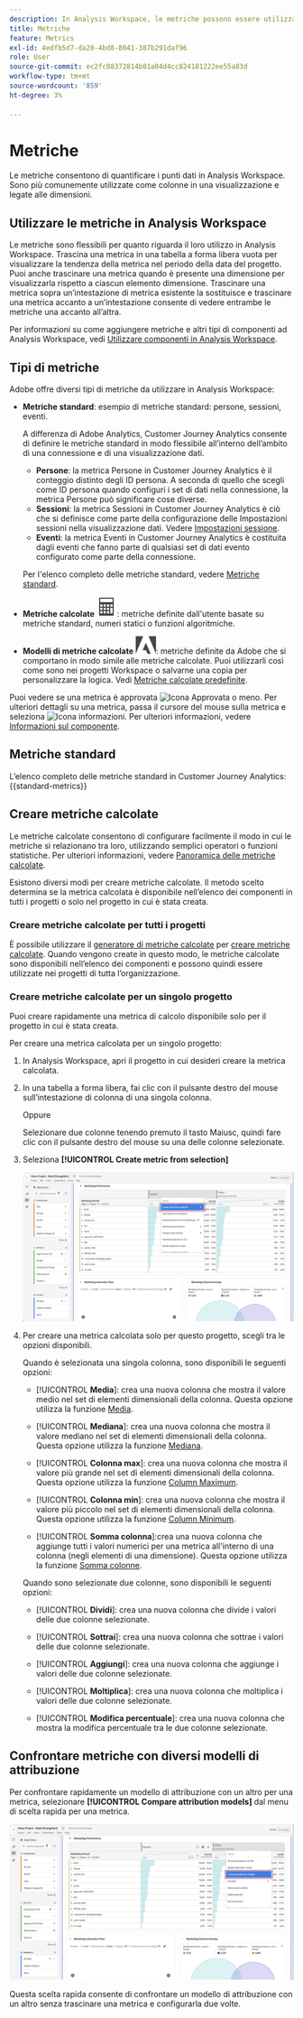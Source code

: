 ```yaml
---
description: In Analysis Workspace, le metriche possono essere utilizzate in due modi.
title: Metriche
feature: Metrics
exl-id: 4edfb5d7-da20-4bd8-8041-387b291daf96
role: User
source-git-commit: ec2fc88372814b01a04d4cc824181222ee55a83d
workflow-type: tm+mt
source-wordcount: '859'
ht-degree: 3%

---
```


# Metriche

Le metriche consentono di quantificare i punti dati in Analysis Workspace. Sono più comunemente utilizzate come colonne in una visualizzazione e legate alle dimensioni.

## Utilizzare le metriche in Analysis Workspace

Le metriche sono flessibili per quanto riguarda il loro utilizzo in Analysis Workspace. Trascina una metrica in una tabella a forma libera vuota per visualizzare la tendenza della metrica nel periodo della data del progetto. Puoi anche trascinare una metrica quando è presente una dimensione per visualizzarla rispetto a ciascun elemento dimensione. Trascinare una metrica sopra un’intestazione di metrica esistente la sostituisce e trascinare una metrica accanto a un’intestazione consente di vedere entrambe le metriche una accanto all’altra.

Per informazioni su come aggiungere metriche e altri tipi di componenti ad Analysis Workspace, vedi [Utilizzare componenti in Analysis Workspace](/help/components/use-components-in-workspace.md).


## Tipi di metriche

Adobe offre diversi tipi di metriche da utilizzare in Analysis Workspace:


* **Metriche standard**: esempio di metriche standard: persone, sessioni, eventi.

  A differenza di Adobe Analytics, Customer Journey Analytics consente di definire le metriche standard in modo flessibile all’interno dell’ambito di una connessione e di una visualizzazione dati.

   * **Persone**: la metrica Persone in Customer Journey Analytics è il conteggio distinto degli ID persona. A seconda di quello che scegli come ID persona quando configuri i set di dati nella connessione, la metrica Persone può significare cose diverse.
   * **Sessioni**: la metrica Sessioni in Customer Journey Analytics è ciò che si definisce come parte della configurazione delle Impostazioni sessioni nella visualizzazione dati. Vedere [Impostazioni sessione](/help/data-views/session-settings.md).
   * **Eventi**: la metrica Eventi in Customer Journey Analytics è costituita dagli eventi che fanno parte di qualsiasi set di dati evento configurato come parte della connessione.

  Per l&#39;elenco completo delle metriche standard, vedere [Metriche standard](#standard-metrics).

* **Metriche calcolate** ![Calcolatore](/help/assets/icons/Calculator.svg): metriche definite dall&#39;utente basate su metriche standard, numeri statici o funzioni algoritmiche.

* **Modelli di metriche calcolate** ![AdobeLogoSmall](/help/assets/icons/AdobeLogoSmall.svg): metriche definite da Adobe che si comportano in modo simile alle metriche calcolate. Puoi utilizzarli così come sono nei progetti Workspace o salvarne una copia per personalizzare la logica. Vedi [Metriche calcolate predefinite](calc-metrics/cm-workflow/../default-calcmetrics.md).

Puoi vedere se una metrica è approvata ![Icona Approvata](https://spectrum.adobe.com/static/icons/ui_18/CheckmarkSize100.svg) o meno. Per ulteriori dettagli su una metrica, passa il cursore del mouse sulla metrica e seleziona ![Icona informazioni](https://spectrum.adobe.com/static/icons/workflow_18/Smock_InfoOutline_18_N.svg). Per ulteriori informazioni, vedere [Informazioni sul componente](use-components-in-workspace.md#component-info).


## Metriche standard

L’elenco completo delle metriche standard in Customer Journey Analytics:
{{standard-metrics}}


## Creare metriche calcolate

Le metriche calcolate consentono di configurare facilmente il modo in cui le metriche si relazionano tra loro, utilizzando semplici operatori o funzioni statistiche. Per ulteriori informazioni, vedere [Panoramica delle metriche calcolate](/help/components/calc-metrics/calc-metr-overview.md).

Esistono diversi modi per creare metriche calcolate. Il metodo scelto determina se la metrica calcolata è disponibile nell’elenco dei componenti in tutti i progetti o solo nel progetto in cui è stata creata.

### Creare metriche calcolate per tutti i progetti

È possibile utilizzare il [generatore di metriche calcolate](/help/components/calc-metrics/cm-workflow/cm-build-metrics.md) per [creare metriche calcolate](/help/components/calc-metrics/cm-workflow/cm-workflow.md). Quando vengono create in questo modo, le metriche calcolate sono disponibili nell’elenco dei componenti e possono quindi essere utilizzate nei progetti di tutta l’organizzazione.

### Creare metriche calcolate per un singolo progetto

Puoi creare rapidamente una metrica di calcolo disponibile solo per il progetto in cui è stata creata.

Per creare una metrica calcolata per un singolo progetto:

1. In Analysis Workspace, apri il progetto in cui desideri creare la metrica calcolata.

1. In una tabella a forma libera, fai clic con il pulsante destro del mouse sull’intestazione di colonna di una singola colonna.

   Oppure

   Selezionare due colonne tenendo premuto il tasto Maiusc, quindi fare clic con il pulsante destro del mouse su una delle colonne selezionate.

1. Seleziona **[!UICONTROL Create metric from selection]**

   ![Evidenziazione del pannello Workspace Crea da selezione](assets/create-metric-from-selection.png)

1. Per creare una metrica calcolata solo per questo progetto, scegli tra le opzioni disponibili.

   Quando è selezionata una singola colonna, sono disponibili le seguenti opzioni:

   * [!UICONTROL **Media**]: crea una nuova colonna che mostra il valore medio nel set di elementi dimensionali della colonna. Questa opzione utilizza la funzione [Media](/help/components/calc-metrics/cm-functions.md#mean).

   * [!UICONTROL **Mediana**]: crea una nuova colonna che mostra il valore mediano nel set di elementi dimensionali della colonna. Questa opzione utilizza la funzione [Mediana](/help/components/calc-metrics/cm-functions.md#median).

   * [!UICONTROL **Colonna max**]: crea una nuova colonna che mostra il valore più grande nel set di elementi dimensionali della colonna. Questa opzione utilizza la funzione [Column Maximum](/help/components/calc-metrics/cm-functions.md#column-maximum).

   * [!UICONTROL **Colonna min**]: crea una nuova colonna che mostra il valore più piccolo nel set di elementi dimensionali della colonna. Questa opzione utilizza la funzione [Column Minimum](/help/components/calc-metrics/cm-functions.md#column-minimum).

   * [!UICONTROL **Somma colonna**]:crea una nuova colonna che aggiunge tutti i valori numerici per una metrica all&#39;interno di una colonna (negli elementi di una dimensione). Questa opzione utilizza la funzione [Somma colonne](/help/components/calc-metrics/cm-functions.md#column-sum).

   Quando sono selezionate due colonne, sono disponibili le seguenti opzioni:

   * [!UICONTROL **Dividi**]: crea una nuova colonna che divide i valori delle due colonne selezionate.

   * [!UICONTROL **Sottrai**]: crea una nuova colonna che sottrae i valori delle due colonne selezionate.

   * [!UICONTROL **Aggiungi**]: crea una nuova colonna che aggiunge i valori delle due colonne selezionate.

   * [!UICONTROL **Moltiplica**]: crea una nuova colonna che moltiplica i valori delle due colonne selezionate.

   * [!UICONTROL **Modifica percentuale**]: crea una nuova colonna che mostra la modifica percentuale tra le due colonne selezionate.


## Confrontare metriche con diversi modelli di attribuzione

Per confrontare rapidamente un modello di attribuzione con un altro per una metrica, selezionare **[!UICONTROL Compare attribution models]** dal menu di scelta rapida per una metrica.

![Evidenziazione del pannello Workspace Confronta modelli di attribuzione](assets/compare-attribution.png)

Questa scelta rapida consente di confrontare un modello di attribuzione con un altro senza trascinare una metrica e configurarla due volte.


